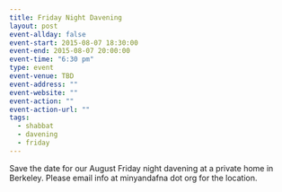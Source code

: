 ```yaml
---
title: Friday Night Davening
layout: post
event-allday: false
event-start: 2015-08-07 18:30:00
event-end: 2015-08-07 20:00:00
event-time: "6:30 pm"
type: event
event-venue: TBD
event-address: ""
event-website: ""
event-action: ""
event-action-url: ""
tags:
  - shabbat
  - davening
  - friday
---
```


Save the date for our August Friday night davening at a private home in Berkeley. Please email info at minyandafna dot org for the location. 